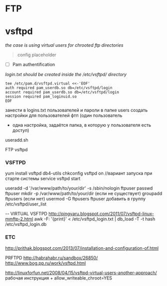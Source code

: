FTP
=============
# vsftpd

*the case is using virtual users for chrooted ftp directories*

> config placeholder

* [ ] Pam authentification

*login.txt should be created inside the /etc/vsftpd/ directory*

	tee /etc/pam.d/vsftpd.virtual <<-'EOF'  
	auth required pam_userdb.so db=/etc/vsftpd/login  
	account required pam_userdb.so db=/etc/vsftpd/login  
	session required pam_loginuid.so  
	EOF

занести в logins.txt пользователей и пароли
в папке users создать настройки для пользователей фтп (один пользователь
- одна настройка, задаётся папка, в которую у пользователя есть доступ)

useradd.sh

FTP vsftpd

### VSFTPD ###

yum install vsftpd db4-utils
chkconfig vsftpd on     //вариант запуска при старте системы
service vsftpd start

useradd -d '/var/www/path/to/your/dir' -s /sbin/nologin ftpuser
passwd ftpuser
mkdir -p /var/www/path/to/your/dir (если не существует)
groupadd ftpusers (если нет)
usermod -G ftpusers ftpuser
добавить в группу /etc/vsftpd/user_list



-- VIRTUAL VSFTPD
http://pingyaru.blogspot.com/2011/07/vsftpd-linux-mmftp-2.html 
awk -F: '{print}' < /etc/vsftpd_login.txt | db_load -T -t hash /etc/vsftpd_login.db


### ETC ###

http://prithak.blogspot.com/2013/07/installation-and-configuration-of.html 

PRFTPD http://habrahabr.ru/sandbox/26850/
http://www.bog.pp.ru/work/vsftpd.html


http://linuxforfun.net/2008/04/15/vsftpd-virtual-users-another-approach/
рабочая инструкция + allow_writeable_chroot=YES
